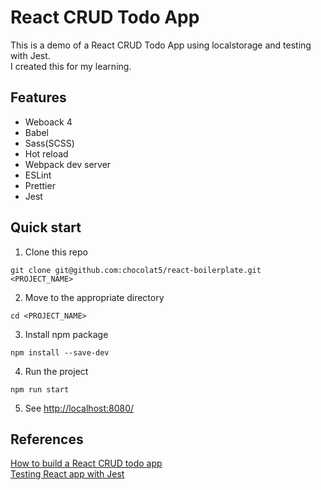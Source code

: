 # React CRUD Todo App

This is a demo of a React CRUD Todo App using localstorage and testing with Jest.  
I created this for my learning.


## Features

* Weboack 4
* Babel
* Sass(SCSS)
* Hot reload
* Webpack dev server
* ESLint
* Prettier
* Jest


## Quick start

1. Clone this repo

```
git clone git@github.com:chocolat5/react-boilerplate.git <PROJECT_NAME>
```

2. Move to the appropriate directory

```
cd <PROJECT_NAME>
```

3. Install npm package

```
npm install --save-dev
```

4. Run the project

```
npm run start
```

5. See [http://localhost:8080/](http://localhost:8080/)


## References

[How to build a React CRUD todo app](https://dev.to/joelynn94/build-a-react-crud-todo-app-add-read-todos-1l8a)  
[Testing React app with Jest](https://dev.to/achukka/testing-react-app-with-jest-3ie5)